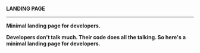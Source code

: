 <b>LANDING PAGE<b><br><hr>
Minimal landing page for developers.

Developers don't talk much. Their code does all the talking. So here's a minimal landing page for developers.

